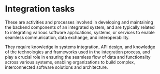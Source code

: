 # Integration tasks
These are activities and  processes involved in developing and maintaining the backend components of an integrated system, and are typically related to integrating various software applications, systems, or services to enable seamless communication, data exchange, and interoperability.

They require knowledge in systems integration, API design, and knowledge of the technologies and frameworks used in the integration process, and play a crucial role in ensuring the seamless flow of data and functionality across various systems, enabling organizations to build complex, interconnected software solutions and architecture.

